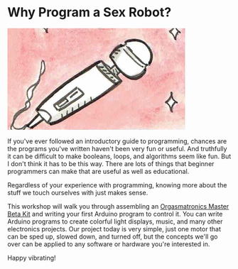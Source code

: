 # Why Program a Sex Robot?
<img src="hi.png" width=400>

If you've ever followed an introductory guide to programming, chances are the programs you've written haven't been very fun or useful. And truthfully it can be difficult to make booleans, loops, and algorithms seem like fun. But I don't think it has to be this way. There are lots of things that beginner programmers can make that are useful as well as educational.

Regardless of your experience with programming, knowing more about the stuff we touch ourselves with just makes sense. 

This workshop will walk you through assembling an <a href="http://www.orgasmatronics.com/products/master-beta-kit">Orgasmatronics Master Beta Kit</a> and writing your first Arduino program to control it. You can write Arduino programs to create colorful light displays, music, and many other electronics projects. Our project today is very simple, just one motor that can be sped up, slowed down, and turned off, but the concepts we'll go over can be applied to any software or hardware you're interested in.

Happy vibrating!